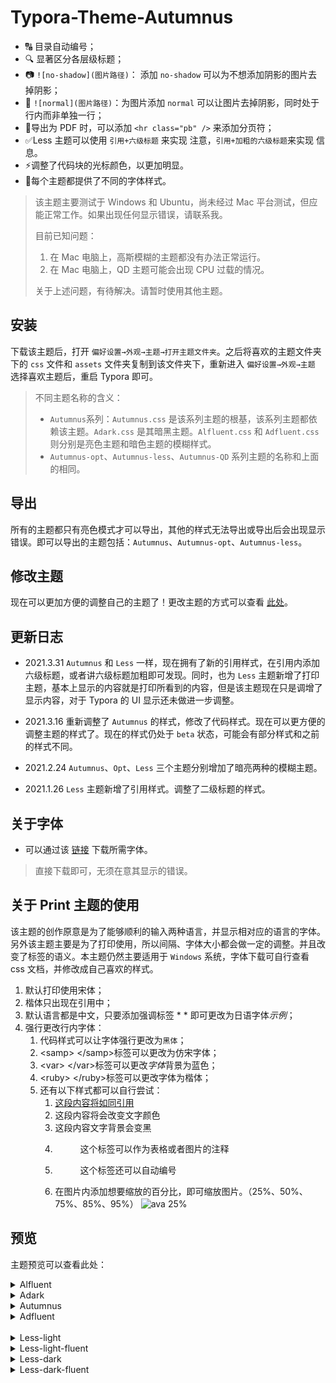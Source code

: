 # Typora-Theme-Autumnus

+ 🔠 目录自动编号；
+ 🔍 显著区分各层级标题；
+ 📷 `![no-shadow](图片路径)`： 添加 `no-shadow` 可以为不想添加阴影的图片去掉阴影；
+ 🎴 `![normal](图片路径)`：为图片添加 `normal` 可以让图片去掉阴影，同时处于行内而非单独一行；
+ 📖导出为 PDF 时，可以添加 `<hr class="pb" />` 来添加分页符；
+ ✅Less 主题可以使用 `引用+六级标题` 来实现 注意，`引用+加粗的六级标题`来实现 信息。
+ ⚡调整了代码块的光标颜色，以更加明显。
+ 🔧每个主题都提供了不同的字体样式。

> 该主题主要测试于  Windows 和 Ubuntu，尚未经过 Mac 平台测试，但应能正常工作。如果出现任何显示错误，请联系我。
>
> 目前已知问题：
>
> 1. 在 Mac 电脑上，高斯模糊的主题都没有办法正常运行。
> 2. 在 Mac 电脑上，QD 主题可能会出现 CPU 过载的情况。
>
> 关于上述问题，有待解决。请暂时使用其他主题。

## 安装

下载该主题后，打开 `偏好设置→外观→主题→打开主题文件夹`。之后将喜欢的主题文件夹下的 `css` 文件和 `assets` 文件夹复制到该文件夹下，重新进入 `偏好设置→外观→主题` 选择喜欢主题后，重启 Typora 即可。

> 不同主题名称的含义：
>
> + `Autumnus`系列：`Autumnus.css` 是该系列主题的根基，该系列主题都依赖该主题。`Adark.css` 是其暗黑主题。`Alfluent.css` 和 `Adfluent.css` 则分别是亮色主题和暗色主题的模糊样式。
> + `Autumnus-opt`、`Autumnus-less`、`Autumnus-QD` 系列主题的名称和上面的相同。

## 导出

所有的主题都只有亮色模式才可以导出，其他的样式无法导出或导出后会出现显示错误。即可以导出的主题包括：`Autumnus`、`Autumnus-opt`、`Autumnus-less`。

## 修改主题

现在可以更加方便的调整自己的主题了！更改主题的方式可以查看 [此处](https://github.com/Soanguy/typora-theme-autumnus/wiki)。

## <span id="update">更新日志</span>

+ 2021.3.31 `Autumnus` 和 `Less` 一样，现在拥有了新的引用样式，在引用内添加六级标题，或者讲六级标题加粗即可发现。同时，也为 `Less` 主题新增了打印主题，基本上显示的内容就是打印所看到的内容，但是该主题现在只是调增了显示内容，对于 Typora 的 UI 显示还未做进一步调整。

+ 2021.3.16 重新调整了 `Autumnus` 的样式，修改了代码样式。现在可以更方便的调整主题的样式了。现在的样式仍处于 `beta` 状态，可能会有部分样式和之前的样式不同。

+ 2021.2.24 `Autumnus`、`Opt`、`Less` 三个主题分别增加了暗亮两种的模糊主题。

+ 2021.1.26  `Less` 主题新增了引用样式。调整了二级标题的样式。

## <span id="font">关于字体</span>

+ 可以通过该 [链接](https://gitee.com/soanguy/typora-theme-autumnus-font) 下载所需字体。

> 直接下载即可，无须在意其显示的错误。

## 关于 Print 主题的使用

该主题的创作原意是为了能够顺利的输入两种语言，并显示相对应的语言的字体。另外该主题主要是为了打印使用，所以间隔、字体大小都会做一定的调整。并且改变了标签的语义。本主题仍然主要适用于 `Windows` 系统，字体下载可自行查看 css 文档，并修改成自己喜欢的样式。

1. 默认打印使用宋体；
2. 楷体只出现在引用中；
3. 默认语言都是中文，只要添加强调标签 \* \* 即可更改为日语字体*示例*；
4. 强行更改行内字体：
   1. 代码样式可以让字体强行更改为`黑体`；
   2. \<samp\> \</samp\>标签可以更改为<samp>仿宋</samp>字体；
   3. \<var\> \</var\>标签可以更改<var>字体</var>背景为蓝色；
   4. \<ruby\> \</ruby\>标签可以更改字体为<ruby>楷体</ruby>；
   5. 还有以下样式都可以自行尝试：
      1. <ins>这段内容将如同引用</ins>
      2. <tt>这段内容将会改变文字颜色</tt>
      3. <kbd>这段内容文字背景会变黑</kbd>
      4. <figure><figcaption>这个标签可以作为表格或者图片的注释</figcaption></figure>
      5. <figure><figcaption>这个标签还可以自动编号</figcaption></figure>
      6. 在图片内添加想要缩放的百分比，即可缩放图片。（25%、50%、75%、85%、95%）
      ![ava 25%](https://i.loli.net/2021/03/17/cjY8tZfVwMiLqDC.png)

## 预览

主题预览可以查看此处：

<details>
  <summary>Alfluent</summary>
  <img src="https://i.loli.net/2021/03/17/cjY8tZfVwMiLqDC.png" alt="alfluent.png">
  </details>
  <details>
  <summary>Adark</summary>
  <img src="https://i.loli.net/2021/03/17/Mpr71zkiNHhbT8w.jpg" alt="adark"  />
  </details>
  <details>
  <summary>Autumnus</summary>
  <img src="https://i.loli.net/2021/03/17/XCx2LUzVS6DfJEj.jpg" alt="Autumnus" />
  </details>
  <details>
  <summary>Adfluent</summary>
   <img src="https://i.loli.net/2021/03/17/CgiI5UM7rbp1oz4.png" alt="adfluent.png" />
</details>
<br/>

<details>
  <summary>Less-light</summary>
<img src="https://i.loli.net/2021/03/31/q7oNCebh3zF4anZ.png" >
</details>
<details>
  <summary>Less-light-fluent</summary>
<img src="https://i.loli.net/2021/03/31/T6BIYZalUDRd8Gv.png" >
</details>
<details>
  <summary>Less-dark</summary>
<img src="https://i.loli.net/2021/03/31/PU76fXOnLWayh5k.png" >
</details>
<details>
  <summary>Less-dark-fluent</summary>
<img src="https://i.loli.net/2021/03/31/b9GrRM82Wu6B37O.png" >
</details>
